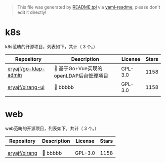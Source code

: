 > This file was generated by [README.tpl](README.tpl) via [yaml-readme](https://github.com/LinuxSuRen/yaml-readme), please don't edit it directly!


# k8s

k8s范畴的开源项目，列表如下，共计（ 3 个。）

| Repository | Description | License | Stars |
|---|---|---|---|
|[eryajf/go-ldap-admin](https://github.com/eryajf/go-ldap-admin)|🌉 基于Go&#43;Vue实现的openLDAP后台管理项目|GPL-3.0| 1158 |
|[eryajf/xirang-ui](https://github.com/eryajf/xirang-ui)|🌉 bbbbb|GPL-3.0| 1158 |
||||  |

# web

web范畴的开源项目，列表如下，共计（ 3 个。）

| Repository | Description | License | Stars |
|---|---|---|---|
||||  |
||||  |
|[eryajf/xirang](https://github.com/eryajf/xirang)|🌉 bbbbb|GPL-3.0| 1158 |
